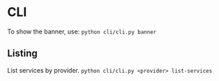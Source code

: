 # CLI
To show the banner, use:
`python cli/cli.py banner`
## Listing
List services by provider.
`python cli/cli.py <provider> list-services`
